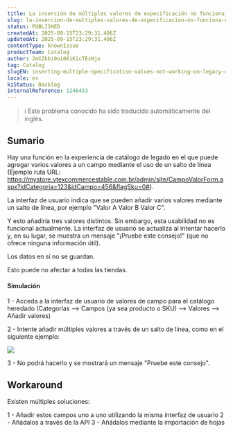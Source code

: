 ```yaml
---
title: La inserción de múltiples valores de especificación no funciona en el catálogo heredado
slug: la-insercion-de-multiples-valores-de-especificacion-no-funciona-en-el-catalogo-heredado
status: PUBLISHED
createdAt: 2025-09-15T23:29:31.406Z
updatedAt: 2025-09-15T23:29:31.406Z
contentType: knownIssue
productTeam: Catalog
author: 2mXZkbi0oi061KicTExNjo
tag: Catalog
slugEN: inserting-multiple-specification-values-not-working-on-legacy-catalog
locale: es
kiStatus: Backlog
internalReference: 1246453
---
```


>ℹ️ Este problema conocido ha sido traducido automáticamente del inglés.

## Sumario


Hay una función en la experiencia de catálogo de legado en el que puede agregar varios valores a un campo mediante el uso de un salto de línea (Ejemplo ruta URL: https://mystore.vtexcommercestable.com.br/admin/site/CampoValorForm.aspx?idCategoria=123&idCampo=456&flagSku=0#).

La interfaz de usuario indica que se pueden añadir varios valores mediante un salto de línea, por ejemplo
"Valor A
Valor B
Valor C".

Y esto añadiría tres valores distintos. Sin embargo, esta usabilidad no es funcional actualmente. La interfaz de usuario se actualiza al intentar hacerlo y, en su lugar, se muestra un mensaje "¡Pruebe este consejo!" (que no ofrece ninguna información útil).

Los datos en sí no se guardan.

Esto puede no afectar a todas las tiendas.


#### Simulación


1 - Acceda a la interfaz de usuario de valores de campo para el catálogo heredado (Categorías --> Campos (ya sea producto o SKU) --> Valores --> Añadir valores)

2 - Intente añadir múltiples valores a través de un salto de línea, como en el siguiente ejemplo:

 ![](https://vtexhelp.zendesk.com/attachments/token/6pVnoX8kHuMUq0fXp571JIBtZ/?name=image.png)

3 - No podrá hacerlo y se mostrará un mensaje "Pruebe este consejo".

## Workaround


Existen múltiples soluciones:

1 - Añadir estos campos uno a uno utilizando la misma interfaz de usuario
2 - Añádalos a través de la API
3 - Añádalos mediante la importación de hojas



